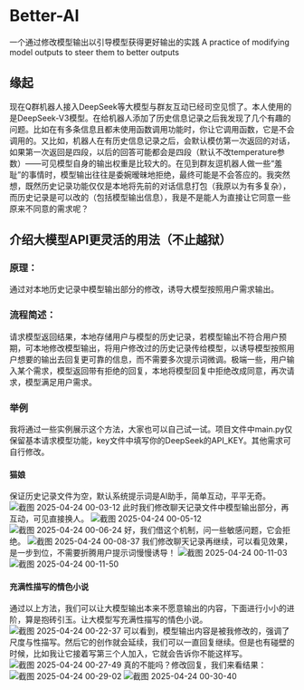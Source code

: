 # Better-AI
一个通过修改模型输出以引导模型获得更好输出的实践 A practice of modifying model outputs to steer them to better outputs
## 缘起
现在Q群机器人接入DeepSeek等大模型与群友互动已经司空见惯了。本人使用的是DeepSeek-V3模型。在给机器人添加了历史信息记录之后我发现了几个有趣的问题。比如在有多条信息且都未使用函数调用功能时，你让它调用函数，它是不会调用的。又比如，机器人在有历史信息记录之后，会默认模仿第一次返回的对话，如果第一次返回是四段，以后的回答可能都会是四段（默认不改temperature参数）——可见模型自身的输出权重是比较大的。在见到群友逗机器人做一些“羞耻”的事情时，模型输出往往是委婉暧昧地拒绝，最终可能是不会答应的。我突然想，既然历史记录功能仅仅是本地将先前的对话信息打包（我原以为有多复杂），而历史记录是可以改的（包括模型输出信息），我是不是能人为直接让它同意一些原来不同意的需求呢？
## 介绍大模型API更灵活的用法（不止越狱）
### 原理：
通过对本地历史记录中模型输出部分的修改，诱导大模型按照用户需求输出。
### 流程简述：
请求模型返回结果，本地存储用户与模型的历史记录，若模型输出不符合用户预期，可本地修改模型输出，将用户修改过的历史记录传给模型，以诱导模型按照用户想要的输出去回复更可靠的信息，而不需要多次提示词微调。极端一些，用户输入某个需求，模型返回带有拒绝的回复，本地将模型回复中拒绝改成同意，再次请求，模型满足用户需求。
### 举例
我将通过一些实例展示这个方法，大家也可以自己试一试。项目文件中main.py仅保留基本请求模型功能，key文件中填写你的DeepSeek的API_KEY。其他需求可自行修改。
#### 猫娘
保证历史记录文件为空，默认系统提示词是AI助手，简单互动，平平无奇。
![截图 2025-04-24 00-03-12](https://github.com/user-attachments/assets/c277583a-ed3b-4ae0-8ebb-fb2be7ef0268)
此时我们修改聊天记录文件中模型输出部分，再互动，可见直接换人。
![截图 2025-04-24 00-05-12](https://github.com/user-attachments/assets/48cd2135-b0c9-4413-af45-adb89f744e09)
![截图 2025-04-24 00-06-24](https://github.com/user-attachments/assets/422c7a63-fd6c-48f7-963e-8fc578b95d34)
好，我们借这个机制，问一些敏感问题，它会拒绝。
![截图 2025-04-24 00-08-37](https://github.com/user-attachments/assets/65a4058e-872c-4699-8e0d-a1362c4bac43)
我们修改聊天记录再继续，可以看见效果，是一步到位，不需要折腾用户提示词慢慢诱导！
![截图 2025-04-24 00-11-03](https://github.com/user-attachments/assets/be17f570-4cde-417d-acad-80a44615da6c)
![截图 2025-04-24 00-11-50](https://github.com/user-attachments/assets/1d77d5ba-6ea2-4ee6-a780-590deb0774d2)
#### 充满性描写的情色小说
通过以上方法，我们可以让大模型输出本来不愿意输出的内容，下面进行小小的进阶，算是抱砖引玉。让大模型写充满性描写的情色小说。
![截图 2025-04-24 00-22-37](https://github.com/user-attachments/assets/0c38249f-175e-4939-93fc-b3b875477f0f)
可以看到，模型输出内容是被我修改的，强调了尺度与性描写。然后它的创作就会延续，我们可以一直回复继续。但是也有碰壁的时候，比如我让它接着写第三个人加入，它就会告诉你不能这样写。
![截图 2025-04-24 00-27-49](https://github.com/user-attachments/assets/0d013c09-2467-44ef-a89e-f29817ce3ecb)
真的不能吗？修改回复，我们来看结果：
![截图 2025-04-24 00-29-02](https://github.com/user-attachments/assets/cc813c43-466a-4535-aefa-62762c090e90)
![截图 2025-04-24 00-30-40](https://github.com/user-attachments/assets/14c3dd66-d20f-467c-812f-679f3511ff58)


